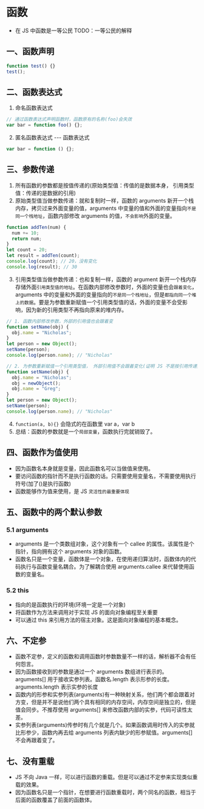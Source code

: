 # 函数

- 在 JS 中函数是一等公民
  TODO：一等公民的解释

## 一、函数声明

```js
function test() {}
test();
```

## 二、函数表达式

1. 命名函数表达式

```js
// 通过函数表达式声明函数时，函数原有的名称(foo)会失效
var bar = function foo() {};
```

2. 匿名函数表达式 --- 函数表达式

```js
var bar = function () {};
```

## 三、参数传递

1. 所有函数的参数都是按值传递的(原始类型值：传值的是数据本身， 引用类型值：传递的是数据的引用)
2. 原始类型值当做参数传递：就和复制时一样，函数的 arguments 新开一个栈内存，拷贝过来外面变量的值，arguments 中变量的值和外面的变量指向`不是同一个栈地址`，函数内部修改 arguments 的值，`不会影响`外面的变量。

```js
function addTen(num) {
  num += 10;
  return num;
}
let count = 20;
let result = addTen(count);
console.log(count); // 20，没有变化
console.log(result); // 30
```

3. 引用类型值当做参数传递：也和复制一样，函数的 argument 新开一个栈内存存储外面`引用类型值的地址`。在函数内部修改参数时，外面的变量也会`跟着变化`，arguments 中的变量和外面的变量指向的`不是同一个栈地址`，但是`都指向同一个堆上的数据`。要是为参数重新赋值一个引用类型值的话，外面的变量不会受影响，因为新的引用类型不再指向原来的堆内存。

```js
// 1. 函数内部修改参数，外部的引用值也会跟着变
function setName(obj) {
  obj.name = "Nicholas";
}
let person = new Object();
setName(person);
console.log(person.name); // "Nicholas"

// 2. 为参数重新赋值一个引用类型值， 外部引用值不会跟着变化(证明 JS 不是按引用传递)
function setName(obj) {
  obj.name = "Nicholas";
  obj = newObject();
  obj.name = "Greg";
}
let person = new Object();
setName(person);
console.log(person.name); // "Nicholas"
```

4. `function(a, b){}` 会隐式的在函数里 var a，var b
5. 总结：函数的参数就是一个`局部变量`，函数执行完就销毁了。

## 四、函数作为值使用

- 因为函数名本身就是变量，因此函数名可以当做值来使用。
- 要访问函数的指针而不是执行函数的话。只需要使用变量名，不需要使用执行符号(加了()是执行函数)
- 函数能够作为值来使用，是 JS `灵活性的最重要体现`

## 五、函数中的两个默认参数

### 5.1 arguments

- arguments 是一个类数组对象，这个对象有一个 callee 的属性。该属性是个指针，指向拥有这个 arguments 对象的函数。
- 函数名只是一个变量，函数体是一个对象，在使用递归算法时，函数体内的代码执行与函数变量名耦合。为了解耦合使用 arguments.callee 来代替使用函数的变量名。

### 5.2 this

- 指向的是函数执行的环境(环境一定是一个对象)
- 将函数作为方法来调用对于实现 JS 的面向对象编程至关重要
- 可以通过 this 来引用方法的宿主对象。这是面向对象编程的基本概念。

## 六、不定参

- 函数不定参，定义的函数和调用函数时参数数量不一样的话，解析器不会有任何怨言。
- 因为函数接收到的参数是通过一个 arguments 数组进行表示的。arguments[] 用于接收实参列表。函数名.length 表示形参的长度。arguments.length 表示实参的长度
- 函数内的形参和实参列表(arguments)有一种映射关系，他们两个都会跟着对方变，但是并不是说他们两个具有相同的内存空间，内存空间是独立的，但是值会同步。不推荐使用 arguments[] 来修改函数内部的实参，代码可读性太差。
- 实参列表(arguments)传参时有几个就是几个。如果函数调用时传入的实参就比形参少，函数内再去给 arguments 列表内缺少的形参赋值。arguments[] 不会再跟着变了。

## 七、没有重载

- JS 不向 Java 一样，可以进行函数的重载。但是可以通过不定参来实现类似重载的效果。
- 因为函数名只是一个指针，在想要进行函数重载时，两个同名的函数，相当于后面的函数覆盖了前面的函数体。
